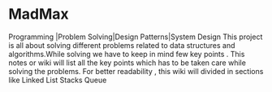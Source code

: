 # MadMax
Programming |Problem Solving|Design Patterns|System Design
This project is all about solving different problems related to data structures and algorithms.While solving we have to keep in mind few key points . This notes or wiki will list all the key points which has to be taken care while solving the problems.
For better readability , this wiki will divided in sections like
Linked List
Stacks
Queue
